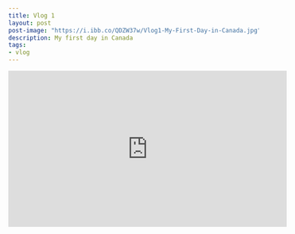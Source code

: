 ```yaml
---
title: Vlog 1
layout: post
post-image: "https://i.ibb.co/QDZW37w/Vlog1-My-First-Day-in-Canada.jpg"
description: My first day in Canada
tags:
- vlog
---
```


<iframe width="560" height="315" src="https://www.youtube.com/embed/vClWA1w66zo" frameborder="0" allow="accelerometer; autoplay; clipboard-write; encrypted-media; gyroscope; picture-in-picture" allowfullscreen></iframe>